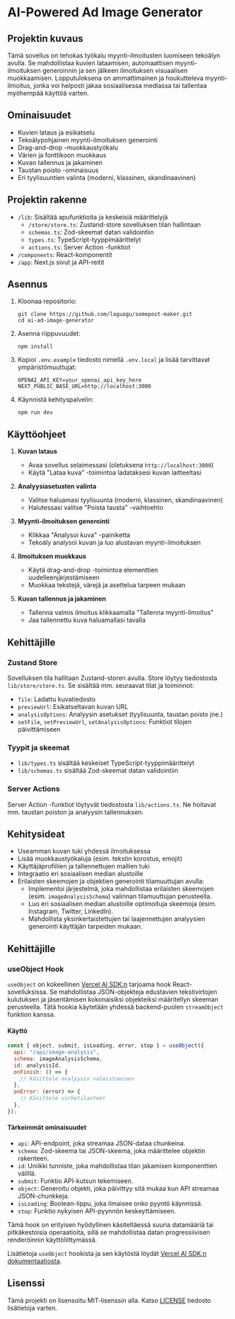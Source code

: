 # AI-Powered Ad Image Generator

## Projektin kuvaus

Tämä sovellus on tehokas työkalu myynti-ilmoitusten luomiseen tekoälyn avulla. Se mahdollistaa kuvien lataamisen, automaattisen myynti-ilmoituksen generoinnin ja sen jälkeen ilmoituksen visuaalisen muokkaamisen. Lopputuloksena on ammattimainen ja houkutteleva myynti-ilmoitus, jonka voi helposti jakaa sosiaalisessa mediassa tai tallentaa myöhempää käyttöä varten.

## Ominaisuudet

- Kuvien lataus ja esikatselu
- Tekoälypohjainen myynti-ilmoituksen generointi
- Drag-and-drop -muokkaustyökalu
- Värien ja fonttikoon muokkaus
- Kuvan tallennus ja jakaminen
- Taustan poisto -ominaisuus
- Eri tyylisuuntien valinta (moderni, klassinen, skandinaavinen)

## Projektin rakenne

- `/lib`: Sisältää apufunktioita ja keskeisiä määrittelyjä
  - `/store/store.ts`: Zustand-store sovelluksen tilan hallintaan
  - `schemas.ts`: Zod-skeemat datan validointiin
  - `types.ts`: TypeScript-tyyppimäärittelyt
  - `actions.ts`: Server Action -funktiot
- `/components`: React-komponentit
- `/app`: Next.js sivut ja API-reitit

## Asennus

1. Kloonaa repositorio:

   ```
   git clone https://github.com/laguagu/somepost-maker.git
   cd ai-ad-image-generator
   ```

2. Asenna riippuvuudet:

   ```
   npm install
   ```

3. Kopioi `.env.example` tiedosto nimellä `.env.local` ja lisää tarvittavat ympäristömuuttujat:

   ```
   OPENAI_API_KEY=your_openai_api_key_here
   NEXT_PUBLIC_BASE_URL=http://localhost:3000
   ```

4. Käynnistä kehityspalvelin:

   ```
   npm run dev
   ```

## Käyttöohjeet

1. **Kuvan lataus**

   - Avaa sovellus selaimessasi (oletuksena `http://localhost:3000`)
   - Käytä "Lataa kuva" -toimintoa ladataksesi kuvan laitteeltasi

2. **Analyysiasetusten valinta**

   - Valitse haluamasi tyylisuunta (moderni, klassinen, skandinaavinen)
   - Halutessasi valitse "Poista tausta" -vaihtoehto

3. **Myynti-ilmoituksen generointi**

   - Klikkaa "Analysoi kuva" -painiketta
   - Tekoäly analysoi kuvan ja luo alustavan myynti-ilmoituksen

4. **Ilmoituksen muokkaus**

   - Käytä drag-and-drop -toimintoa elementtien uudelleenjärjestämiseen
   - Muokkaa tekstejä, värejä ja asettelua tarpeen mukaan

5. **Kuvan tallennus ja jakaminen**
   - Tallenna valmis ilmoitus klikkaamalla "Tallenna myynti-ilmoitus"
   - Jaa tallennettu kuva haluamallasi tavalla

## Kehittäjille

### Zustand Store

Sovelluksen tila hallitaan Zustand-storen avulla. Store löytyy tiedostosta `lib/store/store.ts`. Se sisältää mm. seuraavat tilat ja toiminnot:

- `file`: Ladattu kuvatiedosto
- `previewUrl`: Esikatseltavan kuvan URL
- `analysisOptions`: Analyysin asetukset (tyylisuunta, taustan poisto jne.)
- `setFile`, `setPreviewUrl`, `setAnalysisOptions`: Funktiot tilojen päivittämiseen

### Tyypit ja skeemat

- `lib/types.ts` sisältää keskeiset TypeScript-tyyppimäärittelyt
- `lib/schemas.ts` sisältää Zod-skeemat datan validointiin

### Server Actions

Server Action -funktiot löytyvät tiedostosta `lib/actions.ts`. Ne hoitavat mm. taustan poiston ja analyysin tallennuksen.

## Kehitysideat

- Useamman kuvan tuki yhdessä ilmoituksessa
- Lisää muokkaustyökaluja (esim. tekstin korostus, emojit)
- Käyttäjäprofiilien ja tallennettujen mallien tuki
- Integraatio eri sosiaalisen median alustoille
- Erilaisten skeemojen ja objektien generointi tilamuuttujan avulla:
  - Implementoi järjestelmä, joka mahdollistaa erilaisten skeemojen (esim. `imageAnalysisSchema`) valinnan tilamuuttujan perusteella.
  - Luo eri sosiaalisen median alustoille optimoituja skeemoja (esim. Instagram, Twitter, LinkedIn).
  - Mahdollista yksinkertaistettujen tai laajennettujen analyysien generointi käyttäjän tarpeiden mukaan.

## Kehittäjille

### useObject Hook

`useObject` on kokeellinen [Vercel AI SDK:n](https://sdk.vercel.ai/docs/reference/ai-sdk-ui/use-object) tarjoama hook React-sovelluksissa. Se mahdollistaa JSON-objekteja edustavien tekstivirtojen kulutuksen ja jäsentämisen kokonaisiksi objekteiksi määritellyn skeeman perusteella. Tätä hookia käytetään yhdessä backend-puolen `streamObject` funktion kanssa.

#### Käyttö

```javascript
const { object, submit, isLoading, error, stop } = useObject({
  api: "/api/image-analysis",
  schema: imageAnalysisSchema,
  id: analysisId,
  onFinish: () => {
    // Käsittele analyysin valmistuminen
  },
  onError: (error) => {
    // Käsittele virhetilanteet
  },
});
```

#### Tärkeimmät ominaisuudet

- `api`: API-endpoint, joka streamaa JSON-dataa chunkeina.
- `schema`: Zod-skeema tai JSON-skeema, joka määrittelee objektin rakenteen.
- `id`: Uniikki tunniste, joka mahdollistaa tilan jakamisen komponenttien välillä.
- `submit`: Funktio API-kutsun tekemiseen.
- `object`: Generoitu objekti, joka päivittyy sitä mukaa kun API streamaa JSON-chunkkeja.
- `isLoading`: Boolean-lippu, joka ilmaisee onko pyyntö käynnissä.
- `stop`: Funktio nykyisen API-pyynnön keskeyttämiseen.

Tämä hook on erityisen hyödyllinen käsiteltäessä suuria datamääriä tai pitkäkestoisia operaatioita, sillä se mahdollistaa datan progressiivisen renderöinnin käyttöliittymässä.

Lisätietoja `useObject` hookista ja sen käytöstä löydät [Vercel AI SDK:n dokumentaatiosta](https://sdk.vercel.ai/docs/reference/ai-sdk-ui/use-object).

## Lisenssi

Tämä projekti on lisensoitu MIT-lisenssin alla. Katso [LICENSE](LICENSE) tiedosto lisätietoja varten.
